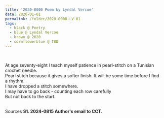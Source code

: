 ```yaml
---
title: '2020-0000 Poem by Lyndal Vercoe'
date: 2020-01-01
permalink: /folder/2020-0000-LV-01
tags:
  - black @ Poetry
  - blue @ Lyndal Vercoe
  - brown @ 2020
  - cornflowerblue @ TBD
---
```


<br>

<p>
At age seventy-eight I teach myself patience in pearl-stitch on a Tunisian crochet needle.<br>
Pearl stitch because it gives a softer finish. It will be some time before I find a rhythm.<br>
I have dropped a stitch somewhere.<br>
I may have to go back - counting each row carefully<br>
But not back to the start.<br>
</p>

<br>

<wave-list>
<list-title color="DarkSeaGreen" width="40">Sources</list-title>
  <list-item color="BlanchedAlmond"  width="285"><b> S1. 2024-0815 Author's email to CCT.</b></list-item>
</wave-list>